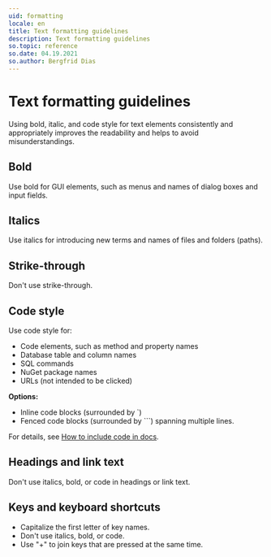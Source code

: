 ```yaml
---
uid: formatting
locale: en
title: Text formatting guidelines
description: Text formatting guidelines
so.topic: reference
so.date: 04.19.2021
so.author: Bergfrid Dias
---
```


# Text formatting guidelines

Using bold, italic, and code style for text elements consistently and appropriately improves the
readability and helps to avoid misunderstandings.

## Bold

Use bold for GUI elements, such as menus and names of dialog boxes and input fields.

## Italics

Use italics for introducing new terms and names of files and folders (paths).

## Strike-through

Don't use strike-through.

## Code style

Use code style for:

* Code elements, such as method and property names
* Database table and column names
* SQL commands
* NuGet package names
* URLs (not intended to be clicked)

**Options:**

* Inline code blocks (surrounded by \`)
* Fenced code blocks (surrounded by \`\`\`) spanning multiple lines.

For details, see [How to include code in docs](code-in-docs.md).

## Headings and link text

Don't use italics, bold, or code in headings or link text.

## Keys and keyboard shortcuts

* Capitalize the first letter of key names.
* Don't use italics, bold, or code.
* Use "+" to join keys that are pressed at the same time.
